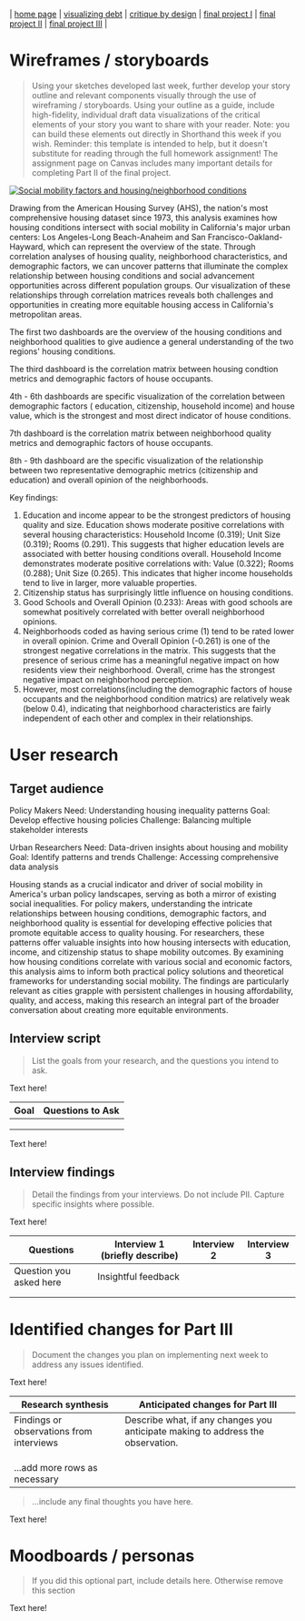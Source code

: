 | [home page](https://cmustudent.github.io/tswd-portfolio-templates/) | [visualizing debt](visualizing-government-debt) | [critique by design](critique-by-design) | [final project I](final-project-part-one) | [final project II](final-project-part-two) | [final project III](final-project-part-three) |

# Wireframes / storyboards
> Using your sketches developed last week, further develop your story outline and relevant components visually through the use of wireframing / storyboards. Using your outline as a guide, include high-fidelity, individual draft data visualizations of the critical elements of your story you want to share with your reader. Note: you can build these elements out directly in Shorthand this week if you wish.  Reminder: this template is intended to help, but it doesn't substitute for reading through the full homework assignment!  The assignment page on Canvas includes many important details for completing Part II of the final project. 

<div class='tableauPlaceholder' id='viz1732753144303' style='position: relative'><noscript><a href='#'><img alt='Social mobility factors and housing&#47;neighborhood conditions ' src='https:&#47;&#47;public.tableau.com&#47;static&#47;images&#47;st&#47;story_part2-houseoverview&#47;Story1&#47;1_rss.png' style='border: none' /></a></noscript><object class='tableauViz'  style='display:none;'><param name='host_url' value='https%3A%2F%2Fpublic.tableau.com%2F' /> <param name='embed_code_version' value='3' /> <param name='site_root' value='' /><param name='name' value='story_part2-houseoverview&#47;Story1' /><param name='tabs' value='no' /><param name='toolbar' value='yes' /><param name='static_image' value='https:&#47;&#47;public.tableau.com&#47;static&#47;images&#47;st&#47;story_part2-houseoverview&#47;Story1&#47;1.png' /> <param name='animate_transition' value='yes' /><param name='display_static_image' value='yes' /><param name='display_spinner' value='yes' /><param name='display_overlay' value='yes' /><param name='display_count' value='yes' /><param name='language' value='en-US' /><param name='filter' value='publish=yes' /></object></div>                
<script type='text/javascript'>
  var divElement = document.getElementById('viz1732753144303');
  var vizElement = divElement.getElementsByTagName('object')[0];
  vizElement.style.width='1016px';vizElement.style.height='991px';
  var scriptElement = document.createElement('script');
  scriptElement.src = 'https://public.tableau.com/javascripts/api/viz_v1.js';
  vizElement.parentNode.insertBefore(scriptElement, vizElement);
</script>

Drawing from the American Housing Survey (AHS), the nation's most comprehensive housing dataset since 1973, this analysis examines how housing conditions intersect with social mobility in California's major urban centers: Los Angeles-Long Beach-Anaheim and San Francisco-Oakland-Hayward, which can represent the overview of the state. Through correlation analyses of housing quality, neighborhood characteristics, and demographic factors, we can uncover patterns that illuminate the complex relationship between housing conditions and social advancement opportunities across different population groups. Our visualization of these relationships through correlation matrices reveals both challenges and opportunities in creating more equitable housing access in California's metropolitan areas.

The first two dashboards are the overview of the housing conditions and neighborhood qualities to give audience a general understanding of the two regions' housing conditions. 

The third dashboard is the correlation matrix between housing condtion metrics and demographic factors of house occupants.

4th - 6th dashboards are specific visualization of the correlation between demographic factors ( education, citizenship, household income) and house value, which is the strongest and most direct indicator of house conditions.

7th dashboard is the correlation matrix between neighborhood quality metrics and demographic factors of house occupants. 

8th - 9th dashboard are the specific visualization of the relationship between two representative demographic metrics (citizenship and education) and overall opinion of the neighborhoods.


Key findings:
1. Education and income appear to be the strongest predictors of housing quality and size. Education shows moderate positive correlations with several housing characteristics: Household Income (0.319); Unit Size (0.319); Rooms (0.291). This suggests that higher education levels are associated with better housing conditions overall. Household Income demonstrates moderate positive correlations with: Value (0.322); Rooms (0.288); Unit Size (0.265). This indicates that higher income households tend to live in larger, more valuable properties.
2. Citizenship status has surprisingly little influence on housing conditions.
3. Good Schools and Overall Opinion (0.233): Areas with good schools are somewhat positively correlated with better overall neighborhood opinions.
4. Neighborhoods coded as having serious crime (1) tend to be rated lower in overall opinion. Crime and Overall Opinion (-0.261) is one of the strongest negative correlations in the matrix. This suggests that the presence of serious crime has a meaningful negative impact on how residents view their neighborhood. Overall, crime has the strongest negative impact on neighborhood perception.
6. However, most correlations(including the demographic factors of house occupants and the neighborhood condition matrics) are relatively weak (below 0.4), indicating that neighborhood characteristics are fairly independent of each other and complex in their relationships.

# User research 

## Target audience

Policy Makers
Need: Understanding housing inequality patterns Goal: Develop effective housing policies Challenge: Balancing multiple stakeholder interests

Urban Researchers
Need: Data-driven insights about housing and mobility Goal: Identify patterns and trends Challenge: Accessing comprehensive data analysis

Housing stands as a crucial indicator and driver of social mobility in America's urban policy landscapes, serving as both a mirror of existing social inequalities. For policy makers, understanding the intricate relationships between housing conditions, demographic factors, and neighborhood quality is essential for developing effective policies that promote equitable access to quality housing. For researchers, these patterns offer valuable insights into how housing intersects with education, income, and citizenship status to shape mobility outcomes. By examining how housing conditions correlate with various social and economic factors, this analysis aims to inform both practical policy solutions and theoretical frameworks for understanding social mobility. The findings are particularly relevant as cities grapple with persistent challenges in housing affordability, quality, and access, making this research an integral part of the broader conversation about creating more equitable environments.


## Interview script
> List the goals from your research, and the questions you intend to ask. 

Text here!

| Goal | Questions to Ask |
|------|------------------|
|      |                  |
|      |                  |
|      |                  |


Text here!

## Interview findings
> Detail the findings from your interviews.  Do not include PII.  Capture specific insights where possible.

Text here!

| Questions               | Interview 1 (briefly describe) | Interview 2 | Interview 3 |
|-------------------------|--------------------------------|-------------|-------------|
| Question you asked here | Insightful feedback            |             |             |
|                         |                                |             |             |
|                         |                                |             |             |


# Identified changes for Part III
> Document the changes you plan on implementing next week to address any issues identified.  

Text here!

| Research synthesis                       | Anticipated changes for Part III                                                |
|------------------------------------------|---------------------------------------------------------------------------------|
| Findings or observations from interviews | Describe what, if any changes you anticipate making to address the observation. |
|                                          |                                                                                 |
|                                          |                                                                                 |
|                                          |                                                                                 |
| ...add more rows as necessary            |                                                                                 |

> ...include any final thoughts you have here. 

Text here!

# Moodboards / personas
> If you did this optional part, include details here.  Otherwise remove this section

Text here!

